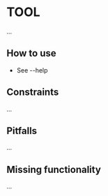 # TOOL
...

## How to use
- See --help

## Constraints
...

## Pitfalls
...

## Missing functionality
...
